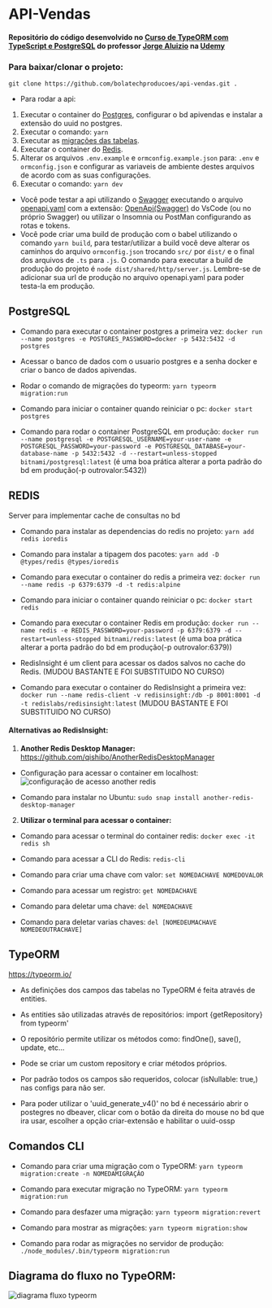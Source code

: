 # API-Vendas
#### Repositório do código desenvolvido no [Curso de TypeORM com TypeScript e PostgreSQL](https://www.udemy.com/course/api-restful-de-vendas/) do professor [Jorge Aluizio](https://www.udemy.com/user/jorge-aluizio-alves-de-souza/) na [Udemy](https://www.udemy.com/)

### Para baixar/clonar o projeto:
```git clone https://github.com/bolatechproducoes/api-vendas.git .```

* Para rodar a api:
1. Executar o container do [Postgres](https://github.com/bolatechproducoes/api-vendas#postgresql), configurar o bd apivendas e instalar a extensão do uuid no postgres.
2. Executar o comando: ```yarn```
3. Executar as [migrações das tabelas](https://github.com/bolatechproducoes/api-vendas#comandos-cli).
4. Executar o container do [Redis](https://github.com/bolatechproducoes/api-vendas#redis).
5. Alterar os arquivos ```.env.example``` e ```ormconfig.example.json``` para: ```.env``` e ```ormconfig.json``` e configurar as variaveis de ambiente destes arquivos de acordo com as suas configurações.
6. Executar o comando: ```yarn dev```
* Você pode testar a api utilizando o [Swagger](https://swagger.io/) executando o arquivo [openapi.yaml](https://github.com/bolatechproducoes/api-vendas/blob/master/openapi.yaml) com a extensão: [OpenApi(Swagger)](https://marketplace.visualstudio.com/items?itemName=42Crunch.vscode-openapi) do VsCode (ou no próprio Swagger) ou utilizar o Insomnia ou PostMan configurando as rotas e tokens.
* Você pode criar uma build de produção com o babel utilizando o comando ```yarn build```, para testar/utilizar a build você deve alterar os caminhos do arquivo ```ormconfig.json``` trocando ```src/``` por ```dist/``` e o final dos arquivos de ```.ts``` para ```.js```. O comando para executar a build de produção do projeto é ```node dist/shared/http/server.js```. Lembre-se de adicionar sua url de produção no arquivo openapi.yaml para poder testa-la em produção.

## PostgreSQL

* Comando para executar o container postgres a primeira vez:
```docker run --name postgres -e POSTGRES_PASSWORD=docker -p 5432:5432 -d postgres```

* Acessar o banco de dados com o usuario postgres e a senha docker e criar o banco de dados apivendas.

* Rodar o comando de migrações do typeorm:
```yarn typeorm migration:run```

* Comando para iniciar o container quando reiniciar o pc:
```docker start postgres```

* Comando para rodar o container PostgreSQL em produção:
```docker run --name postgresql -e POSTGRESQL_USERNAME=your-user-name -e POSTGRESQL_PASSWORD=your-password -e POSTGRESQL_DATABASE=your-database-name -p 5432:5432 -d --restart=unless-stopped bitnami/postgresql:latest```
(é uma boa prática alterar a porta padrão do bd em produção(-p outrovalor:5432))

## REDIS

Server para implementar cache de consultas no bd

* Comando para instalar as dependencias do redis no projeto:
```yarn add redis ioredis```

* Comando para instalar a tipagem dos pacotes:
```yarn add -D @types/redis @types/ioredis```

* Comando para executar o container do redis a primeira vez:
```docker run --name redis -p 6379:6379 -d -t redis:alpine```

* Comando para iniciar o container quando reiniciar o pc:
```docker start redis```

* Comando para executar o container Redis em produção:
```docker run --name redis -e REDIS_PASSWORD=your-password -p 6379:6379 -d --restart=unless-stopped bitnami/redis:latest```
(é uma boa prática alterar a porta padrão do bd em produção(-p outrovalor:6379))

* RedisInsight é um client para acessar os dados salvos no cache do Redis.
(MUDOU BASTANTE E FOI SUBSTITUIDO NO CURSO)

* Comando para executar o container do RedisInsight a primeira vez:
```docker run --name redis-client -v redisinsight:/db -p 8001:8001 -d -t redislabs/redisinsight:latest```
(MUDOU BASTANTE E FOI SUBSTITUIDO NO CURSO)

#### Alternativas ao RedisInsight:

1. **Another Redis Desktop Manager:**
https://github.com/qishibo/AnotherRedisDesktopManager
* Configuração para acessar o container em localhost:
![configuração de acesso another redis](https://github.com/bolatechproducoes/api-vendas/blob/master/diagramas/another-redis-config-connection.png)

* Comando para instalar no Ubuntu:
```sudo snap install another-redis-desktop-manager```

2. **Utilizar o terminal para acessar o container:**
* Comando para acessar o terminal do container redis:
```docker exec -it redis sh```

* Comando para acessar a CLI do Redis:
```redis-cli```

* Comando para criar uma chave com valor:
```set NOMEDACHAVE NOMEDOVALOR```

* Comando para acessar um registro:
```get NOMEDACHAVE```

* Comando para deletar uma chave:
```del NOMEDACHAVE```

* Comando para deletar varias chaves:
```del [NOMEDEUMACHAVE NOMEDEOUTRACHAVE]```


## TypeORM

https://typeorm.io/

* As definições dos campos das tabelas no TypeORM é feita através de entities.
* As entities são utilizadas através de repositórios: import {getRepository} from typeorm'
* O repositório permite utilizar os métodos como: findOne(), save(), update, etc...
* Pode se criar um custom repository e criar métodos próprios.
* Por padrão todos os campos são requeridos, colocar (isNullable: true,) nas configs para não ser.

* Para poder utilizar o 'uuid_generate_v4()' no bd é necessário abrir o postegres no dbeaver, clicar com o botão da direita do mouse no bd que ira usar, escolher a opção criar-extensão e habilitar o uuid-ossp

## Comandos CLI

* Comando para criar uma migração com o TypeORM:
```yarn typeorm migration:create -n NOMEDAMIGRAÇÂO```

* Comando para executar migração no TypeORM:
```yarn typeorm migration:run```

* Comando para desfazer uma migração:
```yarn typeorm migration:revert```

* Comando para mostrar as migrações:
```yarn typeorm migration:show```

* Comando para rodar as migrações no servidor de produção:
```./node_modules/.bin/typeorm migration:run```

## Diagrama do fluxo no TypeORM:

![diagrama fluxo typeorm](https://github.com/bolatechproducoes/api-vendas/blob/master/diagramas/Sequencia%20de%20criacao%20TypeORM%20em%20TS.png)
